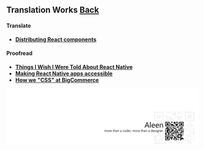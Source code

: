 ## Translation Works [**Back**](./../Readme.md)

#### Translate

- [**Distributing React components**](./distributing_react_components/distributing_react_components.md)

#### Proofread

- [**Things I Wish I Were Told About React Native**](./things_i_wish_i_were_told_about_react/things_i_wish_i_were_told_about_react.md)
- [**Making React Native apps accessible**](./making_react_native_apps_accessible/making_react_native_apps_accessible.md)
- [**How we "CSS" at BigCommerce**](./how_we_css_at_bigcommerce/how_we_css_at_bigcommerce.md)

<a href="http://aleen42.github.io/" target="_blank" ><img src="./../pic/tail.gif"></a>

